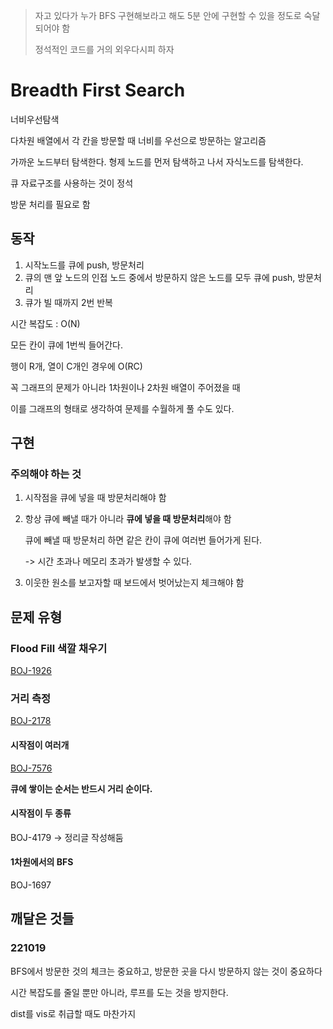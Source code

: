 > 자고 있다가 누가 BFS 구현해보라고 해도 5분 안에 구현할 수 있을 정도로 숙달되어야 함
> 
> 정석적인 코드를 거의 외우다시피 하자

# Breadth First Search

너비우선탐색

다차원 배열에서 각 칸을 방문할 때 너비를 우선으로 방문하는 알고리즘

가까운 노드부터 탐색한다. 형제 노드를 먼저 탐색하고 나서 자식노드를 탐색한다.

큐 자료구조를 사용하는 것이 정석

방문 처리를 필요로 함

## 동작
1. 시작노드를 큐에 push, 방문처리
2. 큐의 맨 앞 노드의 인접 노드 중에서 방문하지 않은 노드를 모두 큐에 push, 방문처리
3. 큐가 빌 때까지 2번 반복

시간 복잡도 : O(N)

모든 칸이 큐에 1번씩 들어간다.

행이 R개, 열이 C개인 경우에 O(RC)

꼭 그래프의 문제가 아니라 1차원이나 2차원 배열이 주어졌을 때

이를 그래프의 형태로 생각하여 문제를 수월하게 풀 수도 있다.

## 구현

### 주의해야 하는 것

1. 시작점을 큐에 넣을 때 방문처리해야 함
   
2. 항상 큐에 빼낼 때가 아니라 **큐에 넣을 때 방문처리**해야 함
   
    큐에 빼낼 때 방문처리 하면 같은 칸이 큐에 여러번 들어가게 된다. 
    
    -> 시간 초과나 메모리 초과가 발생할 수 있다.
    
3. 이웃한 원소를 보고자할 때 보드에서 벗어났는지 체크해야 함

## 문제 유형

### Flood Fill 색깔 채우기

[BOJ-1926](https://www.acmicpc.net/problem/1926)

### 거리 측정
[BOJ-2178](https://www.acmicpc.net/problem/2178)

#### 시작점이 여러개
[BOJ-7576](https://www.acmicpc.net/problem/7576)

**큐에 쌓이는 순서는 반드시 거리 순이다.**

#### 시작점이 두 종류
BOJ-4179 -> 정리글 작성해둠

#### 1차원에서의 BFS
BOJ-1697

## 깨달은 것들

### 221019

BFS에서 방문한 것의 체크는 중요하고, 방문한 곳을 다시 방문하지 않는 것이 중요하다

시간 복잡도를 줄일 뿐만 아니라, 루프를 도는 것을 방지한다.

dist를 vis로 취급할 때도 마찬가지